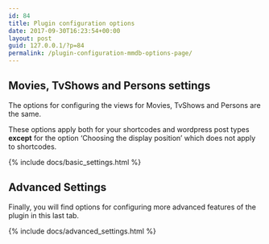 ```yaml
---
id: 84
title: Plugin configuration options
date: 2017-09-30T16:23:54+00:00
layout: post
guid: 127.0.0.1/?p=84
permalink: /plugin-configuration-mmdb-options-page/
---
```

## Movies, TvShows and Persons settings

The options for configuring the views for Movies, TvShows and Persons are the same. 

These options apply both for your shortcodes and wordpress post types **except** for the option &#8216;Choosing the display position&#8217; which does not apply to shortcodes.

{% include docs/basic_settings.html %}

## Advanced Settings

Finally, you will find options for configuring more advanced features of the plugin in this last tab. 

{% include docs/advanced_settings.html %}